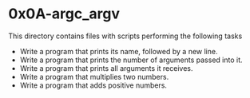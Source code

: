 # 0x0A-argc_argv

This directory contains files with scripts performing the following tasks
- Write a program that prints its name, followed by a new line.
- Write a program that prints the number of arguments passed into it.
- Write a program that prints all arguments it receives.
- Write a program that multiplies two numbers.
- Write a program that adds positive numbers.

